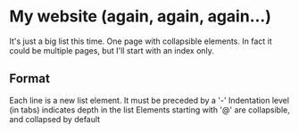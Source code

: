 # My website (again, again, again...)

It's just a big list this time. One page with collapsible elements.
In fact it could be multiple pages, but I'll start with an index only.

## Format

Each line is a new list element.
It must be preceded by a '-'
Indentation level (in tabs) indicates depth in the list
Elements starting with '@' are collapsible, and collapsed by default

